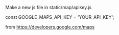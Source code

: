 Make a new js file in static/map/apikey.js

const GOOGLE_MAPS_API_KEY = 'YOUR_API_KEY';

from https://developers.google.com/maps
